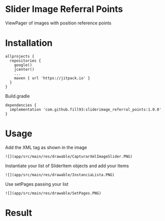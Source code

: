 # Slider Image Referral Points
ViewPager of images with position reference points

# Installation

    allprojects {
      repositories {
        google()
        jcenter()
        ...
        maven { url 'https://jitpack.io' }
      }
    }

Build.gradle

    dependencies {
      implementation 'com.github.fill93:sliderimage_referral_points:1.0.0'
    }
    
# Usage

Add the XML tag as shown in the image

    ![](app/src/main/res/drawable/CapturarXmlImageSlider.PNG)

Instantiate your list of SliderItem objects and add your Items

    ![](app/src/main/res/drawable/InstanciaLista.PNG)

Use setPages passing your list

    ![](app/src/main/res/drawable/SetPages.PNG)
    
    
# Result




